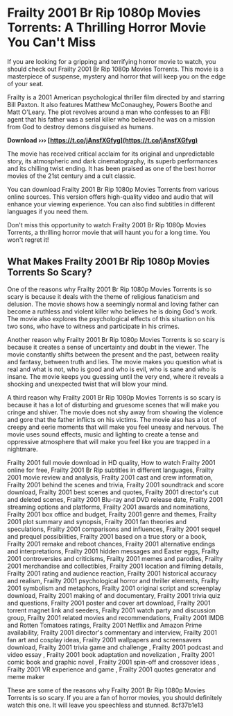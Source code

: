 
 
# Frailty 2001 Br Rip 1080p Movies Torrents: A Thrilling Horror Movie You Can't Miss
  
If you are looking for a gripping and terrifying horror movie to watch, you should check out Frailty 2001 Br Rip 1080p Movies Torrents. This movie is a masterpiece of suspense, mystery and horror that will keep you on the edge of your seat.
  
Frailty is a 2001 American psychological thriller film directed by and starring Bill Paxton. It also features Matthew McConaughey, Powers Boothe and Matt O'Leary. The plot revolves around a man who confesses to an FBI agent that his father was a serial killer who believed he was on a mission from God to destroy demons disguised as humans.
 
**Download ››› [https://t.co/jAnsfXGfyg](https://t.co/jAnsfXGfyg)**


  
The movie has received critical acclaim for its original and unpredictable story, its atmospheric and dark cinematography, its superb performances and its chilling twist ending. It has been praised as one of the best horror movies of the 21st century and a cult classic.
  
You can download Frailty 2001 Br Rip 1080p Movies Torrents from various online sources. This version offers high-quality video and audio that will enhance your viewing experience. You can also find subtitles in different languages if you need them.
  
Don't miss this opportunity to watch Frailty 2001 Br Rip 1080p Movies Torrents, a thrilling horror movie that will haunt you for a long time. You won't regret it!
  
## What Makes Frailty 2001 Br Rip 1080p Movies Torrents So Scary?
  
One of the reasons why Frailty 2001 Br Rip 1080p Movies Torrents is so scary is because it deals with the theme of religious fanaticism and delusion. The movie shows how a seemingly normal and loving father can become a ruthless and violent killer who believes he is doing God's work. The movie also explores the psychological effects of this situation on his two sons, who have to witness and participate in his crimes.
  
Another reason why Frailty 2001 Br Rip 1080p Movies Torrents is so scary is because it creates a sense of uncertainty and doubt in the viewer. The movie constantly shifts between the present and the past, between reality and fantasy, between truth and lies. The movie makes you question what is real and what is not, who is good and who is evil, who is sane and who is insane. The movie keeps you guessing until the very end, where it reveals a shocking and unexpected twist that will blow your mind.
  
A third reason why Frailty 2001 Br Rip 1080p Movies Torrents is so scary is because it has a lot of disturbing and gruesome scenes that will make you cringe and shiver. The movie does not shy away from showing the violence and gore that the father inflicts on his victims. The movie also has a lot of creepy and eerie moments that will make you feel uneasy and nervous. The movie uses sound effects, music and lighting to create a tense and oppressive atmosphere that will make you feel like you are trapped in a nightmare.
 
Frailty 2001 full movie download in HD quality,  How to watch Frailty 2001 online for free,  Frailty 2001 Br Rip subtitles in different languages,  Frailty 2001 movie review and analysis,  Frailty 2001 cast and crew information,  Frailty 2001 behind the scenes and trivia,  Frailty 2001 soundtrack and score download,  Frailty 2001 best scenes and quotes,  Frailty 2001 director's cut and deleted scenes,  Frailty 2001 Blu-ray and DVD release date,  Frailty 2001 streaming options and platforms,  Frailty 2001 awards and nominations,  Frailty 2001 box office and budget,  Frailty 2001 genre and themes,  Frailty 2001 plot summary and synopsis,  Frailty 2001 fan theories and speculations,  Frailty 2001 comparisons and influences,  Frailty 2001 sequel and prequel possibilities,  Frailty 2001 based on a true story or a book,  Frailty 2001 remake and reboot chances,  Frailty 2001 alternative endings and interpretations,  Frailty 2001 hidden messages and Easter eggs,  Frailty 2001 controversies and criticisms,  Frailty 2001 memes and parodies,  Frailty 2001 merchandise and collectibles,  Frailty 2001 location and filming details,  Frailty 2001 rating and audience reaction,  Frailty 2001 historical accuracy and realism,  Frailty 2001 psychological horror and thriller elements,  Frailty 2001 symbolism and metaphors,  Frailty 2001 original script and screenplay download,  Frailty 2001 making of and documentary,  Frailty 2001 trivia quiz and questions,  Frailty 2001 poster and cover art download,  Frailty 2001 torrent magnet link and seeders,  Frailty 2001 watch party and discussion group,  Frailty 2001 related movies and recommendations,  Frailty 2001 IMDB and Rotten Tomatoes ratings,  Frailty 2001 Netflix and Amazon Prime availability,  Frailty 2001 director's commentary and interview,  Frailty 2001 fan art and cosplay ideas,  Frailty 2001 wallpapers and screensavers download,  Frailty 2001 trivia game and challenge ,  Frailty 2001 podcast and video essay ,  Frailty 2001 book adaptation and novelization ,  Frailty 2001 comic book and graphic novel ,  Frailty 2001 spin-off and crossover ideas ,  Frailty 2001 VR experience and game ,  Frailty 2001 quotes generator and meme maker
  
These are some of the reasons why Frailty 2001 Br Rip 1080p Movies Torrents is so scary. If you are a fan of horror movies, you should definitely watch this one. It will leave you speechless and stunned.
 8cf37b1e13
 
